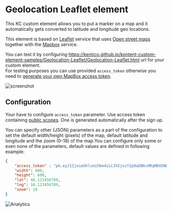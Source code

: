 # Geolocation Leaflet element

This KC custom element allows you to put a marker on a map and it automatically gets converted to latitude and longitude geo locations.

This element is based on [Leaflet](https://leafletjs.com) service that uses [Open street maps](https://www.openstreetmap.org) together with the [Mapbox](https://www.mapbox.com/) service.

You can test it by configuring https://kentico.github.io/kontent-custom-element-samples/Geolocation-Leaflet/Geolocation-Leaflet.html url for your custom element.\
For testing purposes you can use provided `access_token` otherwise you need to [generate your own MapBox access token](https://docs.mapbox.com/help/how-mapbox-works/access-tokens/).

![screenshot](https://amend.cz/geolocation/geolocation2.png)

## Configuration

Your have to configure `access_token` parameter. Use access token containing [public scopes](https://docs.mapbox.com/help/how-mapbox-works/access-tokens/#access-token-scopes). One is generated automatically after the sign up.

You can specify other {JSON} parameters as a part of the configuration to set the default width/height (pixels) of the map, default latitude and longitude and the zoom (0-18) of the map.You can configure only some or even none of the parameters, default values are defined in following example:

```json
{
    "access_token" : "pk.eyJ1IjoieGhlcm1hbm4iLCJhIjoiY2p0aDB6cHRqMDU5NDRhcDV4YTlmbjh3MiJ9.RS9DeqsnIhaK46H4fQaxVg",
    "width": 800,
    "height": 600,
    "lat": 46.123456789,
    "lng": 16.123456789,
    "zoom": 10
}
```
![Analytics](https://kentico-ga-beacon.azurewebsites.net/api/UA-69014260-4/Kentico/kontent-custom-element-samples/Geolocation-Leaflet?pixel)
